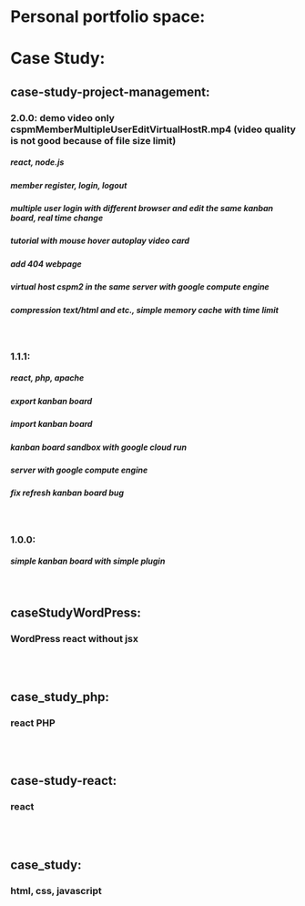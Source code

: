 <h1>Personal portfolio space:</h1>
<h1>Case Study:</h1>
<h2>case-study-project-management:</h2>
<h3>2.0.0: demo video only cspmMemberMultipleUserEditVirtualHostR.mp4 (video quality is not good because of file size limit)</h3>
<h5>react, node.js</h5>
<h5>member register, login, logout</h5>
<h5>multiple user login with different browser and edit the same kanban board, real time change</h5>
<h5>tutorial with mouse hover autoplay video card</h5>
<h5>add 404 webpage</h5>
<h5>virtual host cspm2 in the same server with google compute engine</h5>
<h5>compression text/html and etc., simple memory cache with time limit</h5>
<br>
<h3>1.1.1: </h3>
<h5>react, php, apache</h5>
<h5>export kanban board</h5>
<h5>import kanban board</h5>
<h5>kanban board sandbox with google cloud run</h5>
<h5>server with google compute engine</h5>
<h5>fix refresh kanban board bug</h5>
<br>
<h3>1.0.0: </h3>
<h5>simple kanban board with simple plugin</h5>
<br>
<h2>caseStudyWordPress:</h2>
<h3>WordPress react without jsx</h3><br>
<br>
<h2>case_study_php:</h2>
<h3>react PHP</h3><br>
<br>
<h2>case-study-react:</h2>
<h3>react</h3><br>
<br>
<h2>case_study:</h2>
<h3>html, css, javascript</h3><br>




